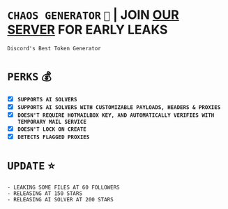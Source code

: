 # `CHAOS GENERATOR` `🤪` **|** **JOIN [OUR SERVER](https://discord.gg/freetokens) FOR EARLY LEAKS**
```
Discord's Best Token Generator
```
# `PERKS` `💰`
- [X] **`SUPPORTS AI SOLVERS`**
- [X] **`SUPPORTS AI SOLVERS WITH CUSTOMIZABLE PAYLOADS, HEADERS & PROXIES`**
- [X] **`DOESN'T REQUIRE HOTMAILBOX KEY, AND AUTOMATICALLY VERIFIES WITH TEMPORARY MAIL SERVICE`**
- [X] **`DOESN'T LOCK ON CREATE`**
- [X] **`DETECTS FLAGGED PROXIES`**

# `UPDATE` `⭐`
```
- LEAKING SOME FILES AT 60 FOLLOWERS
- RELEASING AT 150 STARS
- RELEASING AI SOLVER AT 200 STARS
```
